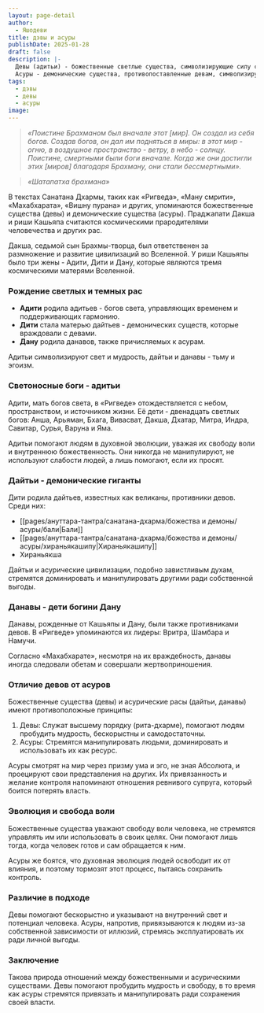 ```yaml
---
layout: page-detail
author:
  - Яшодеви
title: дэвы и асуры
publishDate: 2025-01-28
draft: false
description: |-
  Девы (адитьи) - божественные светлые существа, символизирующие силу света, гармонии и порядка, рождённые Адити, матери богов света.
  Асуры - демонические существа, противопоставленные девам, символизируют эгоизм и жажду власти.
tags:
  - дэвы
  - девы
  - асуры
image:
---
```

>*«Поистине Брахманом был вначале этот [мир]. Он создал из себя богов. Создав богов, он дал им подняться в миры: в этот мир - огню, в воздушное пространство - ветру, в небо - солнцу. Поистине, смертными были боги вначале. Когда же они достигли этих [миров] благодаря Брахману, они стали бессмертными».*  

>*«Шатапатха брахмана»*


В текстах Санатана Дхармы, таких как «Ригведа», «Ману смрити», «Махабхарата», «Вишну пурана» и других, упоминаются божественные существа (девы) и демонические существа (асуры). Праджапати Дакша и риши Кашьяпа считаются космическими прародителями человечества и других рас.

Дакша, седьмой сын Брахмы-творца, был ответственен за размножение и развитие цивилизаций во Вселенной. У риши Кашьяпы было три жены - Адити, Дити и Дану, которые являются тремя космическими матерями Вселенной.

### Рождение светлых и темных рас

- **Адити** родила адитьев - богов света, управляющих временем и поддерживающих гармонию.
- **Дити** стала матерью дайтьев - демонических существ, которые враждовали с девами.
- **Дану** родила данавов, также причисляемых к асурам.

Адитьи символизируют свет и мудрость, дайтьи и данавы - тьму и эгоизм.

### Светоносные боги - адитьи

Адити, мать богов света, в «Ригведе» отождествляется с небом, пространством, и источником жизни. Её дети - двенадцать светлых богов: Анша, Арьяман, Бхага, Вивасват, Дакша, Дхатар, Митра, Индра, Савитар, Сурья, Варуна и Яма.

Адитьи помогают людям в духовной эволюции, уважая их свободу воли и внутреннюю божественность. Они никогда не манипулируют, не используют слабости людей, а лишь помогают, если их просят.

### Дайтьи - демонические гиганты

Дити родила дайтьев, известных как великаны, противники девов. Среди них:

- [[pages/ануттара-тантра/санатана-дхарма/божества и демоны/асуры/бали|Бали]]
- [[pages/ануттара-тантра/санатана-дхарма/божества и демоны/асуры/хираньякашипу|Хираньякашипу]]
- Хираньякша

Дайтьи и асурические цивилизации, подобно завистливым духам, стремятся доминировать и манипулировать другими ради собственной выгоды.

### Данавы - дети богини Дану

Данавы, рожденные от Кашьяпы и Дану, были также противниками девов. В «Ригведе» упоминаются их лидеры: Вритра, Шамбара и Намучи.

Согласно «Махабхарате», несмотря на их враждебность, данавы иногда следовали обетам и совершали жертвоприношения.

### Отличие девов от асуров

Божественные существа (девы) и асурические расы (дайтьи, данавы) имеют противоположные принципы:

1. Девы: Служат высшему порядку (рита-дхарме), помогают людям пробудить мудрость, бескорыстны и самодостаточны.
2. Асуры: Стремятся манипулировать людьми, доминировать и использовать их как ресурс.

Асуры смотрят на мир через призму ума и эго, не зная Абсолюта, и проецируют свои представления на других. Их привязанность и желание контроля напоминают отношения ревнивого супруга, который боится потерять власть.

### Эволюция и свобода воли

Божественные существа уважают свободу воли человека, не стремятся управлять им или использовать в своих целях. Они помогают лишь тогда, когда человек готов и сам обращается к ним.

Асуры же боятся, что духовная эволюция людей освободит их от влияния, и поэтому тормозят этот процесс, пытаясь сохранить контроль.

### Различие в подходе

Девы помогают бескорыстно и указывают на внутренний свет и потенциал человека. Асуры, напротив, привязываются к людям из-за собственной зависимости от иллюзий, стремясь эксплуатировать их ради личной выгоды.

### Заключение

Такова природа отношений между божественными и асурическими существами. Девы помогают пробудить мудрость и свободу, в то время как асуры стремятся привязать и манипулировать ради сохранения своей власти.